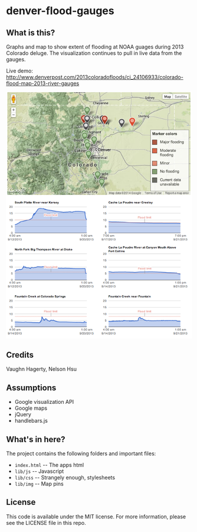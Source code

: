 denver-flood-gauges
===================

What is this?
-------------

Graphs and map to show extent of flooding at NOAA guages during 2013 Colorado deluge. The visualization continues to pull in live data from the gauges.

Live demo: http://www.denverpost.com/2013coloradofloods/ci_24106933/colorado-flood-map-2013-river-gauges

![River gauges from the height of the flooding](screenshots/gauges.png)


Credits
---------

Vaughn Hagerty, Nelson Hsu

Assumptions
-----------

* Google visualization API
* Google maps
* jQuery
* handlebars.js

What's in here?
---------------

The project contains the following folders and important files:

* ``index.html`` -- The apps html
* ``lib/js`` -- Javascript
* ``lib/css`` -- Strangely enough, stylesheets
* ``lib/img`` -- Map pins

License
----------

This code is available under the MIT license. For more information, please see the LICENSE file in this repo.


